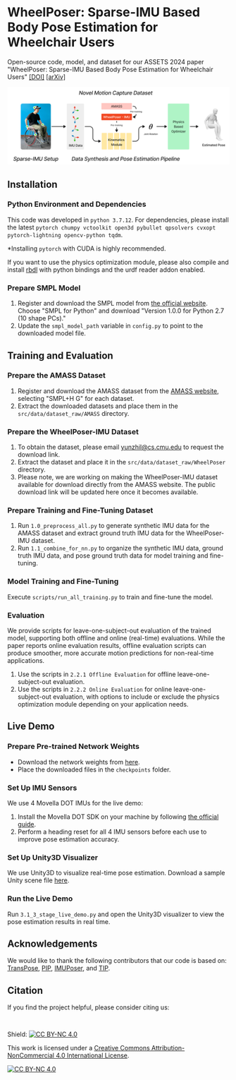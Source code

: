 # WheelPoser: Sparse-IMU Based Body Pose Estimation for Wheelchair Users

Open-source code, model, and dataset for our ASSETS 2024 paper "WheelPoser: Sparse-IMU Based Body Pose Estimation for Wheelchair Users"
[[DOI]](https://doi.org/10.1145/3663548.3675638) [[arXiv]](https://arxiv.org/abs/2409.08494)


![Teaser Image](./media/WheelPoser.png)

## Installation

### Python Environment and Dependencies
This code was developed in `python 3.7.12`. For dependencies, please install the latest `pytorch chumpy vctoolkit open3d pybullet qpsolvers cvxopt pytorch-lightning opencv-python tqdm`.

*Installing `pytorch` with CUDA is highly recommended.

If you want to use the physics optimization module, please also compile and install [rbdl](https://github.com/rbdl/rbdl) with python bindings and the urdf reader addon enabled.

### Prepare SMPL Model
1. Register and download the SMPL model from [the official website](https://smpl.is.tue.mpg.de/). Choose "SMPL for Python" and download "Version 1.0.0 for Python 2.7 (10 shape PCs)."
2. Update the `smpl_model_path` variable in `config.py` to point to the downloaded model file.

## Training and Evaluation

### Prepare the AMASS Dataset
1. Register and download the AMASS dataset from the [AMASS website](https://amass.is.tue.mpg.de/), selecting "SMPL+H G" for each dataset.
2. Extract the downloaded datasets and place them in the `src/data/dataset_raw/AMASS` directory.

### Prepare the WheelPoser-IMU Dataset
1. To obtain the dataset, please email [yunzhil@cs.cmu.edu](mailto:yunzhil@cs.cmu.edu) to request the download link.
2. Extract the dataset and place it in the `src/data/dataset_raw/WheelPoser` directory.
3. Please note, we are working on making the WheelPoser-IMU dataset available for download directly from the AMASS website. The public download link will be updated here once it becomes available.

### Prepare Training and Fine-Tuning Dataset
1. Run `1.0_preprocess_all.py` to generate synthetic IMU data for the AMASS dataset and extract ground truth IMU data for the WheelPoser-IMU dataset.
2. Run `1.1_combine_for_nn.py` to organize the synthetic IMU data, ground truth IMU data, and pose ground truth data for model training and fine-tuning.

### Model Training and Fine-Tuning
Execute `scripts/run_all_training.py` to train and fine-tune the model.

### Evaluation
We provide scripts for leave-one-subject-out evaluation of the trained model, supporting both offline and online (real-time) evaluations. While the paper reports online evaluation results, offline evaluation scripts can produce smoother, more accurate motion predictions for non-real-time applications.

1. Use the scripts in `2.2.1 Offline Evaluation` for offline leave-one-subject-out evaluation.
2. Use the scripts in `2.2.2 Online Evaluation` for online leave-one-subject-out evaluation, with options to include or exclude the physics optimization module depending on your application needs.

## Live Demo

### Prepare Pre-trained Network Weights
- Download the network weights from [here]().
- Place the downloaded files in the `checkpoints` folder.

### Set Up IMU Sensors
We use 4 Movella DOT IMUs for the live demo:
1. Install the Movella DOT SDK on your machine by following [the official guide](https://base.movella.com/s/article/Movella-DOT-PC-SDK-Guide?language=en_US).
2. Perform a heading reset for all 4 IMU sensors before each use to improve pose estimation accuracy.

### Set Up Unity3D Visualizer
We use Unity3D to visualize real-time pose estimation. Download a sample Unity scene file [here](). 

### Run the Live Demo
Run `3.1_3_stage_live_demo.py` and open the Unity3D visualizer to view the pose estimation results in real time.

## Acknowledgements
We would like to thank the following contributors that our code is based on:
[TransPose](https://github.com/Xinyu-Yi/TransPose), [PIP](https://github.com/Xinyu-Yi/PIP/tree/main), [IMUPoser](https://github.com/FIGLAB/IMUPoser/tree/main), and [TIP](https://github.com/jyf588/transformer-inertial-poser).

## Citation

If you find the project helpful, please consider citing us:

```
 
```


Shield: [![CC BY-NC 4.0][cc-by-nc-shield]][cc-by-nc]

This work is licensed under a
[Creative Commons Attribution-NonCommercial 4.0 International License][cc-by-nc].

[![CC BY-NC 4.0][cc-by-nc-image]][cc-by-nc]

[cc-by-nc]: https://creativecommons.org/licenses/by-nc/4.0/
[cc-by-nc-image]: https://licensebuttons.net/l/by-nc/4.0/88x31.png
[cc-by-nc-shield]: https://img.shields.io/badge/License-CC%20BY--NC%204.0-lightgrey.svg